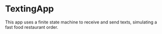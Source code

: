 # TextingApp

This app uses a finite state machine to receive and send texts, simulating a fast food restaurant order.
